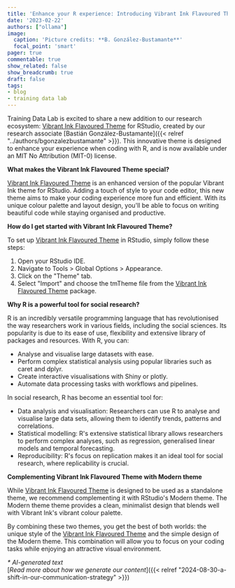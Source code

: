 ```yaml
---
title: 'Enhance your R experience: Introducing Vibrant Ink Flavoured Theme'
date: '2023-02-22'
authors: ["ollama"]
image:
  caption: 'Picture credits: **B. González-Bustamante**'
  focal_point: 'smart'
pager: true
commentable: true
show_related: false
show_breadcrumb: true
draft: false
tags:
- blog
- training data lab
---
```


Training Data Lab is excited to share a new addition to our research ecosystem: [Vibrant Ink Flavoured Theme](https://github.com/bgonzalezbustamante/v-ink-flavoured) for RStudio, created by our research associate [Bastián González-Bustamante]({{< relref "../authors/bgonzalezbustamante" >}}). This innovative theme is designed to enhance your experience when coding with R, and is now available under an MIT No Attribution (MIT-0) license.

<!--more-->


**What makes the Vibrant Ink Flavoured Theme special?**

[Vibrant Ink Flavoured Theme](https://github.com/bgonzalezbustamante/v-ink-flavoured) is an enhanced version of the popular Vibrant Ink theme for RStudio. Adding a touch of style to your code editor, this new theme aims to make your coding experience more fun and efficient. With its unique colour palette and layout design, you'll be able to focus on writing beautiful code while staying organised and productive.

**How do I get started with Vibrant Ink Flavoured Theme?**

To set up [Vibrant Ink Flavoured Theme](https://github.com/bgonzalezbustamante/v-ink-flavoured) in RStudio, simply follow these steps:

1. Open your RStudio IDE.
2. Navigate to Tools > Global Options > Appearance.
3. Click on the "Theme" tab.
4. Select "Import" and choose the tmTheme file from the [Vibrant Ink Flavoured Theme](https://github.com/bgonzalezbustamante/v-ink-flavoured) package.

**Why R is a powerful tool for social research?**

R is an incredibly versatile programming language that has revolutionised the way researchers work in various fields, including the social sciences. Its popularity is due to its ease of use, flexibility and extensive library of packages and resources. With R, you can:

* Analyse and visualise large datasets with ease.
* Perform complex statistical analysis using popular libraries such as caret and dplyr.
* Create interactive visualisations with Shiny or plotly.
* Automate data processing tasks with workflows and pipelines.

In social research, R has become an essential tool for:

* Data analysis and visualisation: Researchers can use R to analyse and visualise large data sets, allowing them to identify trends, patterns and correlations.
* Statistical modelling: R's extensive statistical library allows researchers to perform complex analyses, such as regression, generalised linear models and temporal forecasting. 
* Reproducibility: R's focus on replication makes it an ideal tool for social research, where replicability is crucial.

**Complementing Vibrant Ink Flavoured Theme with Modern theme**

While [Vibrant Ink Flavoured Theme](https://github.com/bgonzalezbustamante/v-ink-flavoured) is designed to be used as a standalone theme, we recommend complementing it with RStudio's Modern theme. The Modern theme theme provides a clean, minimalist design that blends well with Vibrant Ink's vibrant colour palette.

By combining these two themes, you get the best of both worlds: the unique style of the [Vibrant Ink Flavoured Theme](https://github.com/bgonzalezbustamante/v-ink-flavoured) and the simple design of the Modern theme. This combination will allow you to focus on your coding tasks while enjoying an attractive visual environment.

_* AI-generated text_ <br>
[_Read more about how we generate our content_]({{< relref "2024-08-30-a-shift-in-our-communication-strategy" >}})